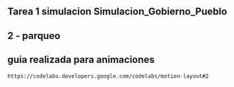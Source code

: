 
## Tarea 1 simulacion Simulacion_Gobierno_Pueblo

## 2 - parqueo 

## guia realizada para animaciones

~~~
https://codelabs.developers.google.com/codelabs/motion-layout#2
~~~
